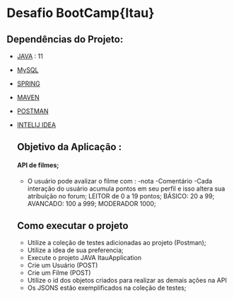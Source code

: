 # Desafio BootCamp{Itau}

## Dependências do Projeto: 
- [JAVA] : 11
- [MySQL]
- [SPRING]
- [MAVEN]
- [POSTMAN]
- [INTELIJ IDEA]
  
  ## Objetivo da Aplicação : 
  #### API de filmes; 
  - O usuário pode avalizar o filme com : 
  -nota
  -Comentário
  -Cada interação do usuário acumula pontos em seu perfil e isso altera sua atribuição no forum; 
  LEITOR de 0 a 19 pontos; 
  BÁSICO: 20 a 99; 
  AVANCADO: 100 a 999;
  MODERADOR 1000;   
  
  
  ## Como executar o projeto
  - Utilize a coleção de testes adicionadas ao projeto (Postman);
  - Utilize a idea de sua preferencia; 
  - Execute o projeto JAVA ItauApplication 
  - Crie um Usuário (POST)
  - Crie um Filme (POST)
  - Utilize o id dos objetos criados para realizar as demais ações na API 
  - Os JSONS estão exemplificados na coleção de testes;   
   
  
 

[JAVA]: https://www.java.com/pt-BR/
[MySQL]: https://www.mysql.com/
[SPRING]: https://spring.io/projects/spring-boot
[MAVEN]: https://maven.apache.org/download.cgi
[POSTMAN]: https://www.postman.com/
[INTELIJ IDEA]: https://www.jetbrains.com/pt-br/idea/
